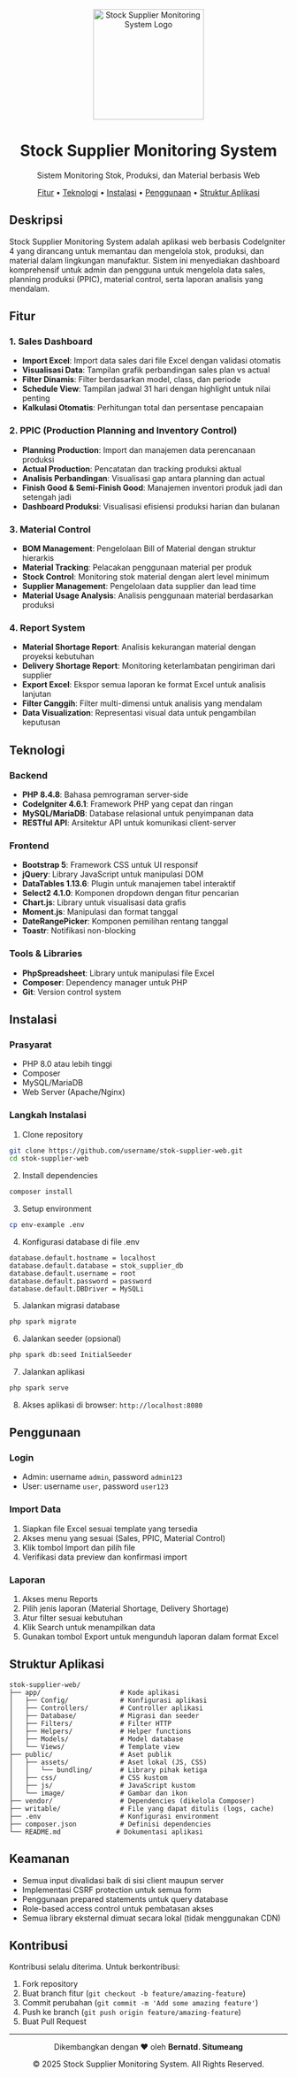 <div align="center">
  <img src="public/image/logo.png" alt="Stock Supplier Monitoring System Logo" width="200"/>
  <h1>Stock Supplier Monitoring System</h1>
  <p>Sistem Monitoring Stok, Produksi, dan Material berbasis Web</p>
  <p>
    <a href="#fitur">Fitur</a> •
    <a href="#teknologi">Teknologi</a> •
    <a href="#instalasi">Instalasi</a> •
    <a href="#penggunaan">Penggunaan</a> •
    <a href="#struktur-aplikasi">Struktur Aplikasi</a>
  </p>
</div>

## Deskripsi

Stock Supplier Monitoring System adalah aplikasi web berbasis CodeIgniter 4 yang dirancang untuk memantau dan mengelola stok, produksi, dan material dalam lingkungan manufaktur. Sistem ini menyediakan dashboard komprehensif untuk admin dan pengguna untuk mengelola data sales, planning produksi (PPIC), material control, serta laporan analisis yang mendalam.

## Fitur

### 1. Sales Dashboard
- **Import Excel**: Import data sales dari file Excel dengan validasi otomatis
- **Visualisasi Data**: Tampilan grafik perbandingan sales plan vs actual
- **Filter Dinamis**: Filter berdasarkan model, class, dan periode
- **Schedule View**: Tampilan jadwal 31 hari dengan highlight untuk nilai penting
- **Kalkulasi Otomatis**: Perhitungan total dan persentase pencapaian

### 2. PPIC (Production Planning and Inventory Control)
- **Planning Production**: Import dan manajemen data perencanaan produksi
- **Actual Production**: Pencatatan dan tracking produksi aktual
- **Analisis Perbandingan**: Visualisasi gap antara planning dan actual
- **Finish Good & Semi-Finish Good**: Manajemen inventori produk jadi dan setengah jadi
- **Dashboard Produksi**: Visualisasi efisiensi produksi harian dan bulanan

### 3. Material Control
- **BOM Management**: Pengelolaan Bill of Material dengan struktur hierarkis
- **Material Tracking**: Pelacakan penggunaan material per produk
- **Stock Control**: Monitoring stok material dengan alert level minimum
- **Supplier Management**: Pengelolaan data supplier dan lead time
- **Material Usage Analysis**: Analisis penggunaan material berdasarkan produksi

### 4. Report System
- **Material Shortage Report**: Analisis kekurangan material dengan proyeksi kebutuhan
- **Delivery Shortage Report**: Monitoring keterlambatan pengiriman dari supplier
- **Export Excel**: Ekspor semua laporan ke format Excel untuk analisis lanjutan
- **Filter Canggih**: Filter multi-dimensi untuk analisis yang mendalam
- **Data Visualization**: Representasi visual data untuk pengambilan keputusan

## Teknologi

### Backend
- **PHP 8.4.8**: Bahasa pemrograman server-side
- **CodeIgniter 4.6.1**: Framework PHP yang cepat dan ringan
- **MySQL/MariaDB**: Database relasional untuk penyimpanan data
- **RESTful API**: Arsitektur API untuk komunikasi client-server

### Frontend
- **Bootstrap 5**: Framework CSS untuk UI responsif
- **jQuery**: Library JavaScript untuk manipulasi DOM
- **DataTables 1.13.6**: Plugin untuk manajemen tabel interaktif
- **Select2 4.1.0**: Komponen dropdown dengan fitur pencarian
- **Chart.js**: Library untuk visualisasi data grafis
- **Moment.js**: Manipulasi dan format tanggal
- **DateRangePicker**: Komponen pemilihan rentang tanggal
- **Toastr**: Notifikasi non-blocking

### Tools & Libraries
- **PhpSpreadsheet**: Library untuk manipulasi file Excel
- **Composer**: Dependency manager untuk PHP
- **Git**: Version control system

## Instalasi

### Prasyarat
- PHP 8.0 atau lebih tinggi
- Composer
- MySQL/MariaDB
- Web Server (Apache/Nginx)

### Langkah Instalasi

1. Clone repository
```bash
git clone https://github.com/username/stok-supplier-web.git
cd stok-supplier-web
```

2. Install dependencies
```bash
composer install
```

3. Setup environment
```bash
cp env-example .env
```

4. Konfigurasi database di file .env
```
database.default.hostname = localhost
database.default.database = stok_supplier_db
database.default.username = root
database.default.password = password
database.default.DBDriver = MySQLi
```

5. Jalankan migrasi database
```bash
php spark migrate
```

6. Jalankan seeder (opsional)
```bash
php spark db:seed InitialSeeder
```

7. Jalankan aplikasi
```bash
php spark serve
```

8. Akses aplikasi di browser: `http://localhost:8080`

## Penggunaan

### Login
- Admin: username `admin`, password `admin123`
- User: username `user`, password `user123`

### Import Data
1. Siapkan file Excel sesuai template yang tersedia
2. Akses menu yang sesuai (Sales, PPIC, Material Control)
3. Klik tombol Import dan pilih file
4. Verifikasi data preview dan konfirmasi import

### Laporan
1. Akses menu Reports
2. Pilih jenis laporan (Material Shortage, Delivery Shortage)
3. Atur filter sesuai kebutuhan
4. Klik Search untuk menampilkan data
5. Gunakan tombol Export untuk mengunduh laporan dalam format Excel

## Struktur Aplikasi

```
stok-supplier-web/
├── app/                    # Kode aplikasi
│   ├── Config/             # Konfigurasi aplikasi
│   ├── Controllers/        # Controller aplikasi
│   ├── Database/           # Migrasi dan seeder
│   ├── Filters/            # Filter HTTP
│   ├── Helpers/            # Helper functions
│   ├── Models/             # Model database
│   └── Views/              # Template view
├── public/                 # Aset publik
│   ├── assets/             # Aset lokal (JS, CSS)
│   │   └── bundling/       # Library pihak ketiga
│   ├── css/                # CSS kustom
│   ├── js/                 # JavaScript kustom
│   └── image/              # Gambar dan ikon
├── vendor/                 # Dependencies (dikelola Composer)
├── writable/               # File yang dapat ditulis (logs, cache)
├── .env                    # Konfigurasi environment
├── composer.json           # Definisi dependencies
└── README.md              # Dokumentasi aplikasi
```

## Keamanan

- Semua input divalidasi baik di sisi client maupun server
- Implementasi CSRF protection untuk semua form
- Penggunaan prepared statements untuk query database
- Role-based access control untuk pembatasan akses
- Semua library eksternal dimuat secara lokal (tidak menggunakan CDN)

## Kontribusi

Kontribusi selalu diterima. Untuk berkontribusi:

1. Fork repository
2. Buat branch fitur (`git checkout -b feature/amazing-feature`)
3. Commit perubahan (`git commit -m 'Add some amazing feature'`)
4. Push ke branch (`git push origin feature/amazing-feature`)
5. Buat Pull Request

---

<div align="center">
  <p>Dikembangkan dengan ❤️ oleh <strong>Bernatd. Situmeang</strong></p>
  <p>© 2025 Stock Supplier Monitoring System. All Rights Reserved.</p>
</div>